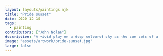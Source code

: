 ```yaml
---
layout: layouts/paintings.njk
title: "Pride sunset"
date: 2020-12-18
tags: 
  - painting
contributors: ["John Nolan"]
description: "A vivid play on a deep coloured sky as the sun sets of a hillside."
image: "assets/artwork/pride-sunset.jpg"
large: false
---
```

